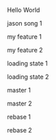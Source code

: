 Hello World

jason song 1

my feature 1

my feature 2

loading state 1

loading state 2

master 1

master 2

rebase 1

rebase 2